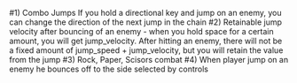 #1) Combo Jumps
	If you hold a directional key and jump on an enemy, you can change the direction of the next jump in the chain
#2) Retainable jump velocity after bouncing of an enemy - when you hold space for a certain amount, you will get jump_velocity. After hitting an enemy, there will not be a fixed amount of jump_speed + jump_velocity, but you will retain the value from the jump
#3) Rock, Paper, Scisors combat
#4) When player jump on an enemy he bounces off to the side selected by controls
